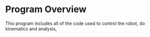 # Program Overview
This program includes all of the code used to control the robot, do kinematics and analysis, 